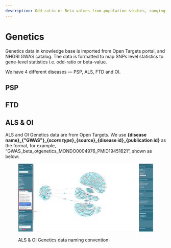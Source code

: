 ```yaml
---
description: Odd ratio or Beta-values from population studies, ranging from -1 to 1
---
```


# Genetics

Genetics data in knowledge base is imported from Open Targets portal, and NHGRI GWAS catalog. The data is formatted to map SNPs level statistics to gene-level statistics i.e. odd-ratio or beta-value.

We have 4 different diseases — PSP, ALS, FTD and OI.

## PSP

## FTD

## ALS & OI

ALS and OI Genetics data are from Open Targets. We use **{disease name}\_{"GWAS"}\_{**_**score type**_**}\_{source}\_{disease id}\_{publication id}** as the format, for example, “GWAS\_beta\_otgenetics\_MONDO0004976\_PMID19451621”, shown as below:

<figure><img src="../../.gitbook/assets/1735880423511.png" alt=""><figcaption><p>ALS &#x26; OI Genetics data naming convention</p></figcaption></figure>
